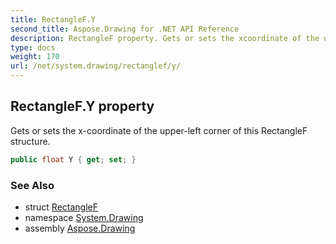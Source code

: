```yaml
---
title: RectangleF.Y
second_title: Aspose.Drawing for .NET API Reference
description: RectangleF property. Gets or sets the xcoordinate of the upperleft corner of this RectangleF structure
type: docs
weight: 170
url: /net/system.drawing/rectanglef/y/
---
```

## RectangleF.Y property

Gets or sets the x-coordinate of the upper-left corner of this RectangleF structure.

```csharp
public float Y { get; set; }
```

### See Also

* struct [RectangleF](../)
* namespace [System.Drawing](../../rectanglef/)
* assembly [Aspose.Drawing](../../../)


